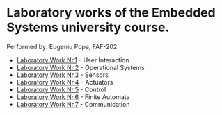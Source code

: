 # Laboratory works of the Embedded Systems university course.

Performed by: Eugeniu Popa, FAF-202

* [Laboratory Work Nr.1](https://github.com/eugencic/embedded-systems/tree/main/lab1) - User Interaction
* [Laboratory Work Nr.2](https://github.com/eugencic/embedded-systems/tree/main/lab2) - Operational Systems
* [Laboratory Work Nr.3](https://github.com/eugencic/embedded-systems/tree/main/lab3) - Sensors
* [Laboratory Work Nr.4](https://github.com/eugencic/embedded-systems/tree/main/lab4) - Actuators
* [Laboratory Work Nr.5](https://github.com/eugencic/embedded-systems/tree/main/lab5) - Control
* [Laboratory Work Nr.6](https://github.com/eugencic/embedded-systems/tree/main/lab6) - Finite Automata
* [Laboratory Work Nr.7](https://github.com/eugencic/embedded-systems/tree/main/lab7) - Communication
